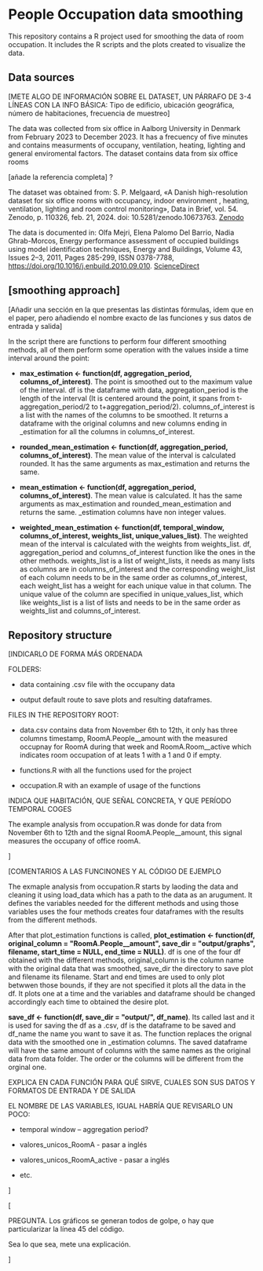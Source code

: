 # People Occupation data smoothing

This repository contains a R project used for smoothing the data of room occupation. It includes the R scripts and the plots created to visualize the data.

## Data sources

[METE ALGO DE INFORMACIÓN SOBRE EL DATASET, UN PÁRRAFO DE 3-4 LÍNEAS CON LA INFO BÁSICA: Tipo de edificio, ubicación geográfica, número de habitaciones, frecuencia de muestreo]

The data was collected from six office in Aalborg University in Denmark from February 2023 to December 2023. It has a frecuency of five minutes and contains measurments of occupany, ventilation, heating, lighting and general enviromental factors. The dataset contains data from six office rooms

[añade la referencia completa] ?

The dataset was obtained from:
S. P. Melgaard, «A Danish high-resolution dataset for six office rooms with occupancy, indoor environment , heating, ventilation, lighting and room control monitoring», Data in Brief, vol. 54. Zenodo, p. 110326, feb. 21, 2024. doi: 10.5281/zenodo.10673763.
[Zenodo](https://zenodo.org/doi/10.5281/zenodo.10039896)

The data is documented in: 
Olfa Mejri, Elena Palomo Del Barrio, Nadia Ghrab-Morcos,
Energy performance assessment of occupied buildings using model identification techniques,
Energy and Buildings,
Volume 43, Issues 2–3,
2011,
Pages 285-299,
ISSN 0378-7788,
https://doi.org/10.1016/j.enbuild.2010.09.010.
[ScienceDirect](https://www.sciencedirect.com/science/article/pii/S2352340924002956?via%3Dihub)

## [smoothing approach]

[Añadir una sección en la que presentas las distintas fórmulas, idem que en el paper, pero añadiendo el nombre exacto de las funciones y sus datos de entrada y salida]

In the script there are functions to perform four different smoothing methods, all of them perform some operation with the values inside a time interval around the point:

- **max_estimation <- function(df, aggregation_period, columns_of_interest)**. The point is smoothed out to the maximum value of the interval. df is the dataframe with data, aggregation_period is the length of the interval (It is centered around the point, it spans from t-aggregation_period/2 to t+aggregation_period/2). columns_of_interest is a list with the names of the columns to be smoothed. It returns a dataframe with the original columns and new columns ending in _estimation for all the columns in columns_of_interest.

- **rounded_mean_estimation <- function(df, aggregation_period, columns_of_interest)**. The mean value of the interval is calculated rounded. It has the same arguments as max_estimation and returns the same.

- **mean_estimation <- function(df, aggregation_period, columns_of_interest)**. The mean value is calculated. It has the same arguments as max_estimation and rounded_mean_estimation and returns the same. _estimation columns have non integer values.

- **weighted_mean_estimation <- function(df, temporal_window, columns_of_interest, weights_list, unique_values_list)**. The weighted mean of the interval is calculated with the weights from weights_list. df, aggregation_period and columns_of_interest function like the ones in the other methods. weights_list is a list of weight_lists, it needs as many lists as columns are in columns_of_interest and the corresponding weight_list of each column needs to be in the same order as columns_of_interest, each weight_list has a weight for each unique value in that column. The unique value of the column are specified in unique_values_list, which like weights_list is a list of lists and needs to be in the same order as weights_list and columns_of_interest.
## Repository structure

[INDICARLO DE FORMA MÁS ORDENADA

FOLDERS:

- data containing .csv file with the occupany data

- output default route to save plots and resulting dataframes.

FILES IN THE REPOSITORY ROOT:

- data.csv contains data from November 6th to 12th, it only has three columns timestamp, RoomA.People__amount with the measured occupnay for RoomA during that week and RoomA.Room__active which indicates room occupation of at leats 1 with a 1 and 0 if empty.

- functions.R with all the functions used for the project

- occupation.R with an example of usage of the functions

INDICA QUE HABITACIÓN, QUE SEÑAL CONCRETA, Y QUE PERÍODO TEMPORAL COGES

The example analysis from occupation.R was donde for data from November 6th to 12th and the signal RoomA.People__amount, this signal measures the occupany of office roomA.

]

[COMENTARIOS A LAS FUNCINONES Y AL CÓDIGO DE EJEMPLO

The exmaple analysis from occupation.R starts by laoding the data and cleaning it using load_data which has a path to the data as an arugument. It defines the variables needed for the different methods and using those variables uses the four methods creates four dataframes with the results from the different methods. 

After that plot_estimation functions is called, **plot_estimation <- function(df, original_column = "RoomA.People__amount", save_dir = "output/graphs", filename, start_time = NULL, end_time = NULL)**. df is one of the four df obtained with the different methods, original_column is the column name with the original data that was smoothed, save_dir the directory to save plot and filename its filename. Start and end times are used to only plot betwwen those bounds, if they are not specified it plots all the data in the df. It plots one at a time and the variables and dataframe should be changed accordingly each time to obtained the desire plot.

**save_df <- function(df, save_dir = "output/", df_name)**. Its called last and it is used for saving the df as a .csv, df is the dataframe to be saved and df_name the name you want to save it as. The function replaces the orignal data with the smoothed one in _estimation columns. The saved dataframe will have the same amount of columns with the same names as the original data from data folder. The order or the columns will be different from the orginal one.


EXPLICA EN CADA FUNCIÓN PARA QUÉ SIRVE, CUALES SON SUS DATOS Y FORMATOS DE ENTRADA Y DE SALIDA

EL NOMBRE DE LAS VARIABLES, IGUAL HABRÍA QUE REVISARLO UN POCO:

-   temporal window – aggregation period?

-   valores_unicos_RoomA - pasar a inglés

-   valores_unicos_RoomA_active - pasar a inglés

-   etc.

]

[

PREGUNTA. Los gráficos se generan todos de golpe, o hay que particularizar la línea 45 del código.

Sea lo que sea, mete una explicación.

]
